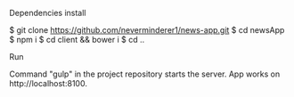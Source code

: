 Dependencies install

$ git clone https://github.com/neverminderer1/news-app.git
$ cd newsApp
$ npm i
$ cd client && bower i
$ cd ..


Run

Command "gulp" in the project repository starts the server.
App works on http://localhost:8100.